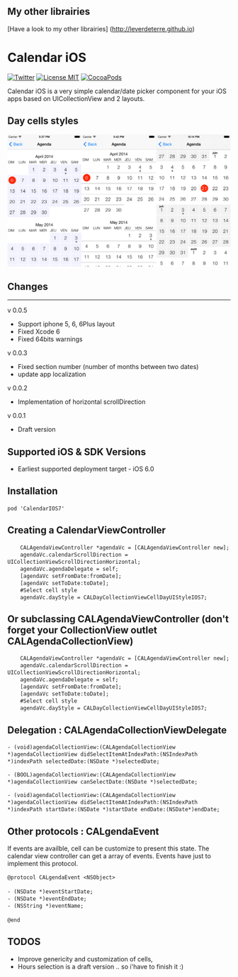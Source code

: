 ## My other librairies

[Have a look to my other librairies] (http://leverdeterre.github.io)

Calendar iOS
==================
[![Twitter](https://img.shields.io/badge/contact-@leverdeterre-green.svg)](http://twitter.com/leverdeterre)
[![License MIT](https://img.shields.io/badge/license-MIT-green.svg)](https://github.com/leverdeterre/CalendarIOS7/blob/master/LICENSE)
[![CocoaPods](http://img.shields.io/github/release/leverdeterre/CalendarIOS7.svg)](https://github.com/leverdeterre/CalendarIOS7)


Calendar iOS is a very simple calendar/date picker component for your iOS apps based on UICollectionView and 2 layouts.

Day cells styles
---------------------------------------------------
![Image](./Screenshots/Calendar.png)

## Changes
---------------------------------------------------

v 0.0.5 
* Support iphone 5, 6, 6Plus layout
* Fixed Xcode 6
* Fixed 64bits warnings

v 0.0.3 
* Fixed section number (number of months between two dates)
* update app localization	

v 0.0.2 
* Implementation of horizontal scrollDirection
	
v 0.0.1 
* Draft version

Supported iOS & SDK Versions
---------------------------------------------------

* Earliest supported deployment target - iOS 6.0

Installation
---------------------------------------------------
```objc
pod 'CalendarIOS7'
```


Creating a CalendarViewController
---------------------------------------------------

```objc
    CALAgendaViewController *agendaVc = [CALAgendaViewController new];
    agendaVc.calendarScrollDirection = UICollectionViewScrollDirectionHorizontal;
    agendaVc.agendaDelegate = self;
    [agendaVc setFromDate:fromDate];
    [agendaVc setToDate:toDate];
    #Select cell style
    agendaVc.dayStyle = CALDayCollectionViewCellDayUIStyleIOS7;
```

Or subclassing CALAgendaViewController (don't forget your CollectionView outlet CALAgendaCollectionView)
---------------------------------------------------

```objc
    CALAgendaViewController *agendaVc = [CALAgendaViewController new];
    agendaVc.calendarScrollDirection = UICollectionViewScrollDirectionHorizontal;
    agendaVc.agendaDelegate = self;
    [agendaVc setFromDate:fromDate];
    [agendaVc setToDate:toDate];
    #Select cell style
    agendaVc.dayStyle = CALDayCollectionViewCellDayUIStyleIOS7;
```

Delegation : CALAgendaCollectionViewDelegate
---------------------------------------------------

```objc
- (void)agendaCollectionView:(CALAgendaCollectionView *)agendaCollectionView didSelectItemAtIndexPath:(NSIndexPath *)indexPath selectedDate:(NSDate *)selectedDate;
```


```objc
- (BOOL)agendaCollectionView:(CALAgendaCollectionView *)agendaCollectionView canSelectDate:(NSDate *)selectedDate;
```

```objc
- (void)agendaCollectionView:(CALAgendaCollectionView *)agendaCollectionView didSelectItemAtIndexPath:(NSIndexPath *)indexPath startDate:(NSDate *)startDate endDate:(NSDate*)endDate;
```

Other protocols : CALgendaEvent
---------------------------------------------------
If events are availble, cell can be customize to present this state.
The calendar view controller can get a array of events.
Events have just to implement this protocol.

```objc
@protocol CALgendaEvent <NSObject>

- (NSDate *)eventStartDate;
- (NSDate *)eventEndDate;
- (NSString *)eventName;

@end
```


TODOS
---------------------------------------------------

- Improve genericity and customization of cells,
- Hours selection is a draft version .. so i'have to finish it :)




